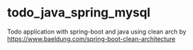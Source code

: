 # todo_java_spring_mysql
Todo application with spring-boot and java using clean arch by https://www.baeldung.com/spring-boot-clean-architecture

